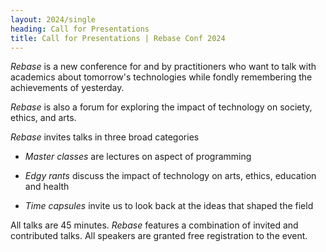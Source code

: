 ```yaml
---
layout: 2024/single
heading: Call for Presentations
title: Call for Presentations | Rebase Conf 2024
---
```


*Rebase* is a new conference for and by practitioners who want to talk with
academics about tomorrow's technologies while fondly remembering the
achievements of yesterday.

*Rebase* is also a forum for exploring the impact of technology on society,
ethics, and arts.

*Rebase* invites talks in three broad categories

  - _Master classes_  are lectures on aspect of  programming

  - _Edgy rants_ discuss the impact of technology on arts, ethics, education
     and health

  - _Time capsules_ invite us to look back at the ideas that shaped the
    field

All talks are 45 minutes. *Rebase* features a combination of invited and
contributed talks. All speakers are granted free registration to the event.

